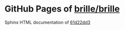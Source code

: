 GitHub Pages of [brille/brille](https://github.com/brille/brille.git)
======================================
Sphinx HTML documentation of [61d22dd3](https://github.com/brille/brille/tree/61d22dd34e17ee391c9e886648c11f071bf92def)
